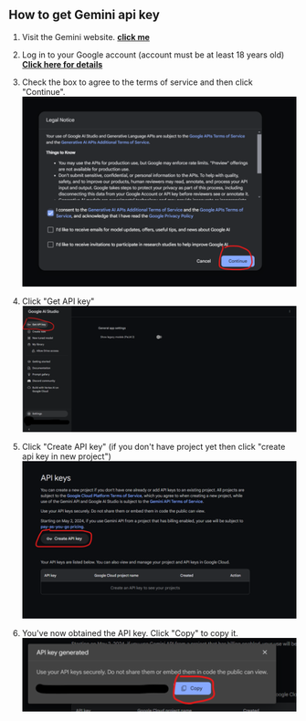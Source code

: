 ## How to get Gemini api key

1. Visit the Gemini website. [**click me**](<https://makersuite.google.com/>)

2. Log in to your Google account (account must be at least 18 years old) [**Click here for details**](<https://ai.google.dev/available_regions?hl=zh-tw>)

3. Check the box to agree to the terms of service and then click "Continue".
![圖1](../images/1.png)

4. Click "Get API key"
![圖2](../images/2.png)

5. Click "Create API key" (if you don't have project yet then click "create api key in new project")
![圖3](../images/3.png)

6. You've now obtained the API key. Click "Copy" to copy it.
![圖4](../images/4.png)
